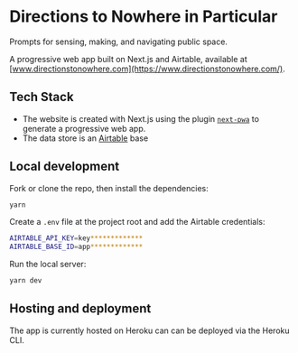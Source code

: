 # Directions to Nowhere in Particular

Prompts for sensing, making, and navigating public space.

A progressive web app built on Next.js and Airtable, available at [www.directionstonowhere.com](https://www.directionstonowhere.com/).


## Tech Stack

- The website is created with Next.js using the plugin [`next-pwa`](https://github.com/shadowwalker/next-pwa) to generate a progressive web app.
- The data store is an [Airtable](https://airtable.com/) base

## Local development

Fork or clone the repo, then install the dependencies:
```bash
yarn
```

Create a `.env` file at the project root and add the Airtable credentials:
```bash
AIRTABLE_API_KEY=key*************
AIRTABLE_BASE_ID=app*************
```

Run the local server:
```bash
yarn dev
```


## Hosting and deployment

The app is currently hosted on Heroku can can be deployed via the Heroku CLI.
